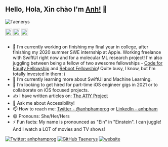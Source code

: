 ## Hello, Hola, Xin chào I'm [Anh!](http://apham.me/) 👋

<p align="left"> <img src="https://komarev.com/ghpvc/?username=Taenerys&label=Views&color=blue&style=plastic" alt="Taenerys" /> </p>

<a href="https://twitter.com/anhphamprog">
  <img align="left" alt="Anh's Twitter" width="22px" src="https://cdn.jsdelivr.net/npm/simple-icons@v3/icons/twitter.svg" />
</a>
<a href="https://www.linkedin.com/in/anh-pham-aa483a149/">
  <img align="left" alt="Anh's Linkdein" width="22px" src="https://cdn.jsdelivr.net/npm/simple-icons@v3/icons/linkedin.svg" />
</a>
<a href="https://github.com/Taenerys">
  <img align="left" alt="Anh Pham's Github" width="22px" src="https://cdn.jsdelivr.net/npm/simple-icons@v3/icons/github.svg" />
</a>

<br/>
<br/>



- 🔭  I’m currently working on finishing my final year in college, after finishing my 2020 summer SWE internship at Apple. Working freelance with SwiftUI right now and for a molecular ML research project! I'm also juggling between being a fellow of two awesome fellowships - [Code for Equity Fellowship](https://www.impactlabs.io/fellowship) and [Reboot Fellowship](https://reboothq.substack.com/p/fellowship)! Quite busy, I know, but I'm totally invested in them :) 
- 🌱  I’m currently learning more about SwiftUI and Machine Learning.
- 👯  I’m looking to get hired for part-time iOS engineer gigs in 2021 or to collaborate on iOS focused projects.
- ✍️ I have written articles on: [The A11Y Project](https://www.a11yproject.com/)
- 💬  Ask me about Accessibility!
- 📫  How to reach me: [Twitter - @anhphamprog](https://twitter.com/anhphamprog) or [LinkedIn - anhpham](https://www.linkedin.com/in/anh-pham-aa483a149/)
- 😄  Pronouns: She/Her/Hers
- ⚡  Fun facts: My name is pronounced as "Ein" in "Einstein". I can juggle! And I watch a LOT of movies and TV shows!

[![Twitter: anhphamprog](https://img.shields.io/twitter/follow/anhphamprog?style=social)](https://twitter.com/anhphamprog)
[![GitHub Taenerys](https://img.shields.io/github/followers/Taenerys?label=follow&style=social)](https://github.com/Taenerys)
[![website](https://img.shields.io/badge/PortfolioWebsite-apham.me-2648ff?style=flat-square&logo=google-chrome)](http://apham.me/)



